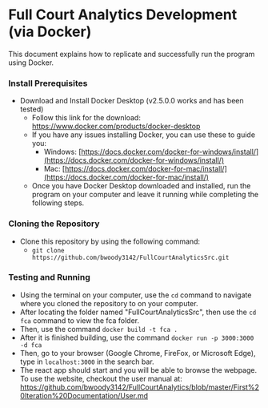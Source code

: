 # Full Court Analytics Development (via Docker)
This document explains how to replicate and successfully run the program using Docker.

### Install Prerequisites
* Download and Install Docker Desktop (v2.5.0.0 works and has been tested)
  * Follow this link for the download:  <a href="https://www.docker.com/products/docker-desktop" target="_blank">https://www.docker.com/products/docker-desktop</a>
  * If you have any issues installing Docker, you can use these to guide you:
    * Windows: [https://docs.docker.com/docker-for-windows/install/](https://docs.docker.com/docker-for-windows/install/)
    * Mac: [https://docs.docker.com/docker-for-mac/install/](https://docs.docker.com/docker-for-mac/install/)
  * Once you have Docker Desktop downloaded and installed, run the program on your computer and leave it running while completing the following steps.
  
### Cloning the Repository 
* Clone this repository by using the following command:
  * `git clone https://github.com/bwoody3142/FullCourtAnalyticsSrc.git`
 
### Testing and Running
* Using the terminal on your computer, use the `cd` command to navigate where you cloned the repository to on your computer. 
* After locating the folder named "FullCourtAnalyticsSrc", then use the `cd fca` command to view the fca folder. 
* Then, use the command `docker build -t fca .`
* After it is finished building, use the command `docker run -p 3000:3000 -d fca`
* Then, go to your browser (Google Chrome, FireFox, or Microsoft Edge), type in `localhost:3000` in the search bar. 
* The react app should start and you will be able to browse the webpage. To use the website, checkout the user manual at: <a href="https://github.com/bwoody3142/FullCourtAnalytics/blob/master/First%20Iteration%20Documentation/User.md" target="_blank">https://github.com/bwoody3142/FullCourtAnalytics/blob/master/First%20Iteration%20Documentation/User.md</a>

 
  
